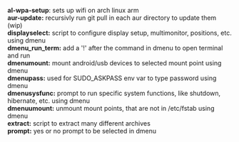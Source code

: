 **al-wpa-setup**: sets up wifi on arch linux arm\
**aur-update:** recursivly run git pull in each aur directory to update them (wip)\
**displayselect:** script to configure display setup, multimonitor, positions, etc. using dmenu\
**dmenu_run_term:** add a '!' after the command in dmenu to open terminal and run\
**dmenumount:** mount android/usb devices to selected mount point using dmenu\
**dmenupass:** used for SUDO_ASKPASS env var to type password using dmenu\
**dmenusysfunc:** prompt to run specific system functions, like shutdown, hibernate, etc. using dmenu\
**dmenuumount:** unmount mount points, that are not in /etc/fstab using dmenu\
**extract:** script to extract many different archives\
**prompt:** yes or no prompt to be selected in dmenu
